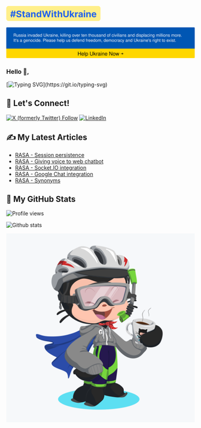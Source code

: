 [![Stand With Ukraine](https://raw.githubusercontent.com/vshymanskyy/StandWithUkraine/main/badges/StandWithUkraine.svg)](https://www.weaponstoukraine.com/)

[![Stand With Ukraine](https://raw.githubusercontent.com/vshymanskyy/StandWithUkraine/main/banner2-direct.svg)](https://stand-with-ukraine.pp.ua)

### Hello 👋,
[![Typing SVG](https://readme-typing-svg.herokuapp.com?font=Fira+Code&pause=1000&color=093656&background=FFFFFF00&repeat=false&random=false&width=435&lines=I'm+Petr+Janik.)](https://git.io/typing-svg)

## 🔗 Let's Connect!
[![X (formerly Twitter) Follow](https://img.shields.io/twitter/follow/petajanik)](https://twitter.com/intent/follow?screen_name=petajanik)
[![LinkedIn](https://img.shields.io/badge/LinkedIn-0077B5?logo=linkedin)](https://www.linkedin.com/in/petr-janik/)

## ✍️ My Latest Articles
<!-- BLOG-POST-LIST:START -->
- [RASA - Session persistence](https://dev.to/petr7555/rasa-session-persistence-2a3b)
- [RASA - Giving voice to web chatbot](https://dev.to/petr7555/rasa-giving-voice-to-web-chatbot-4aho)
- [RASA - Socket.IO integration](https://dev.to/petr7555/rasa-socket-io-integration-pfo)
- [RASA - Google Chat integration](https://dev.to/petr7555/rasa-google-chat-integration-3gkn)
- [RASA - Synonyms](https://dev.to/petr7555/rasa-synonyms-3ljh)
<!-- BLOG-POST-LIST:END -->

## 🌟 My GitHub Stats
![Profile views](https://komarev.com/ghpvc/?username=petr7555&color=093656)

![Github stats](https://github-readme-stats.vercel.app/api?username=petr7555&show_icons=true&theme=dark)

![octocat](https://raw.githubusercontent.com/petr7555/petr7555/master/octocat.png)

<!--
**petr7555/petr7555** is a ✨ _special_ ✨ repository because its `README.md` (this file) appears on your GitHub profile.

Here are some ideas to get you started:

- 🔭 I’m currently working on ...
- 🌱 I’m currently learning ...
- 👯 I’m looking to collaborate on ...
- 🤔 I’m looking for help with ...
- 💬 Ask me about ...
- 📫 How to reach me: ...
- 😄 Pronouns: ...
- ⚡ Fun fact: ...
-->
